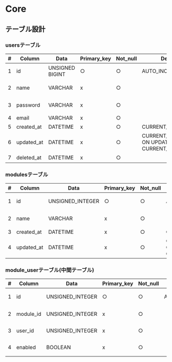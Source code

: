 # Core

## テーブル設計

### usersテーブル

|#|Column    |Data            |Primary_key|Not_null|Default                                      |Length|Comment   |
|-|----------|----------------|-----------|--------|---------------------------------------------|------|----------|
|1|id        |UNSIGNED BIGINT |○          |○       |AUTO_INCREMENT                               |      |ユーザーID|
|2|name      |VARCHAR         |x          |○       |                                             |255   |ユーザー名|
|3|password  |VARCHAR         |x          |○       |                                             |255   |パスワード|
|4|email     |VARCHAR         |x          |○       |                                             |255   |E-mail    |
|5|created_at|DATETIME        |x          |○       |CURRENT_TIMESTAMP                            |      |作成日    |
|6|updated_at|DATETIME        |x          |○       |CURRENT_TIMESTAMP ON UPDATE CURRENT_TIMESTAMP|      |更新日    |
|7|deleted_at|DATETIME        |x          |○       |                                             |      |削除日    |


### modulesテーブル

|#|Column    |Data            |Primary_key|Not_null|Default                                      |Length|Comment     |
|-|----------|----------------|-----------|--------|---------------------------------------------|------|------------|
|1|id        |UNSIGNED_INTEGER|○          |○       |AUTO_INCREMENT                               |      |モジュールID|
|2|name      |VARCHAR         |x          |○       |                                             |255   |モジュール名|
|3|created_at|DATETIME        |x          |○       |CURRENT_TIMESTAMP                            |      |作成日      |
|4|updated_at|DATETIME        |x          |○       |CURRENT_TIMESTAMP ON UPDATE CURRENT_TIMESTAMP|      |更新日      |


### module_userテーブル(中間テーブル)

|#|Column   |Data            |Primary_key|Not_null|Default       |Length|Comment         |
|-|---------|----------------|-----------|--------|--------------|------|----------------|
|1|id       |UNSIGNED_INTEGER|○          |○       |AUTO_INCREMENT|      |モジュール管理ID|
|2|module_id|UNSIGNED_INTEGER|x          |○       |              |      |モジュールID    |
|3|user_id  |UNSIGNED_INTEGER|x          |○       |              |      |ユーザーID      |
|4|enabled  |BOOLEAN         |x          |○       |              |      |モジュール有効化|
